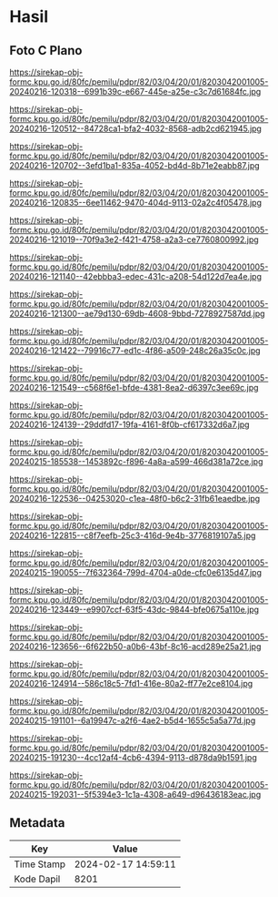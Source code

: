 # Hasil

## Foto C Plano

https://sirekap-obj-formc.kpu.go.id/80fc/pemilu/pdpr/82/03/04/20/01/8203042001005-20240216-120318--6991b39c-e667-445e-a25e-c3c7d61684fc.jpg

https://sirekap-obj-formc.kpu.go.id/80fc/pemilu/pdpr/82/03/04/20/01/8203042001005-20240216-120512--84728ca1-bfa2-4032-8568-adb2cd621945.jpg

https://sirekap-obj-formc.kpu.go.id/80fc/pemilu/pdpr/82/03/04/20/01/8203042001005-20240216-120702--3efd1ba1-835a-4052-bd4d-8b71e2eabb87.jpg

https://sirekap-obj-formc.kpu.go.id/80fc/pemilu/pdpr/82/03/04/20/01/8203042001005-20240216-120835--6ee11462-9470-404d-9113-02a2c4f05478.jpg

https://sirekap-obj-formc.kpu.go.id/80fc/pemilu/pdpr/82/03/04/20/01/8203042001005-20240216-121019--70f9a3e2-f421-4758-a2a3-ce7760800992.jpg

https://sirekap-obj-formc.kpu.go.id/80fc/pemilu/pdpr/82/03/04/20/01/8203042001005-20240216-121140--42ebbba3-edec-431c-a208-54d122d7ea4e.jpg

https://sirekap-obj-formc.kpu.go.id/80fc/pemilu/pdpr/82/03/04/20/01/8203042001005-20240216-121300--ae79d130-69db-4608-9bbd-7278927587dd.jpg

https://sirekap-obj-formc.kpu.go.id/80fc/pemilu/pdpr/82/03/04/20/01/8203042001005-20240216-121422--79916c77-ed1c-4f86-a509-248c26a35c0c.jpg

https://sirekap-obj-formc.kpu.go.id/80fc/pemilu/pdpr/82/03/04/20/01/8203042001005-20240216-121549--c568f6e1-bfde-4381-8ea2-d6397c3ee69c.jpg

https://sirekap-obj-formc.kpu.go.id/80fc/pemilu/pdpr/82/03/04/20/01/8203042001005-20240216-124139--29ddfd17-19fa-4161-8f0b-cf617332d6a7.jpg

https://sirekap-obj-formc.kpu.go.id/80fc/pemilu/pdpr/82/03/04/20/01/8203042001005-20240215-185538--1453892c-f896-4a8a-a599-466d381a72ce.jpg

https://sirekap-obj-formc.kpu.go.id/80fc/pemilu/pdpr/82/03/04/20/01/8203042001005-20240216-122536--04253020-c1ea-48f0-b6c2-31fb61eaedbe.jpg

https://sirekap-obj-formc.kpu.go.id/80fc/pemilu/pdpr/82/03/04/20/01/8203042001005-20240216-122815--c8f7eefb-25c3-416d-9e4b-3776819107a5.jpg

https://sirekap-obj-formc.kpu.go.id/80fc/pemilu/pdpr/82/03/04/20/01/8203042001005-20240215-190055--7f632364-799d-4704-a0de-cfc0e6135d47.jpg

https://sirekap-obj-formc.kpu.go.id/80fc/pemilu/pdpr/82/03/04/20/01/8203042001005-20240216-123449--e9907ccf-63f5-43dc-9844-bfe0675a110e.jpg

https://sirekap-obj-formc.kpu.go.id/80fc/pemilu/pdpr/82/03/04/20/01/8203042001005-20240216-123656--6f622b50-a0b6-43bf-8c16-acd289e25a21.jpg

https://sirekap-obj-formc.kpu.go.id/80fc/pemilu/pdpr/82/03/04/20/01/8203042001005-20240216-124914--586c18c5-7fd1-416e-80a2-ff77e2ce8104.jpg

https://sirekap-obj-formc.kpu.go.id/80fc/pemilu/pdpr/82/03/04/20/01/8203042001005-20240215-191101--6a19947c-a2f6-4ae2-b5d4-1655c5a5a77d.jpg

https://sirekap-obj-formc.kpu.go.id/80fc/pemilu/pdpr/82/03/04/20/01/8203042001005-20240215-191230--4cc12af4-4cb6-4394-9113-d878da9b1591.jpg

https://sirekap-obj-formc.kpu.go.id/80fc/pemilu/pdpr/82/03/04/20/01/8203042001005-20240215-192031--5f5394e3-1c1a-4308-a649-d96436183eac.jpg


## Metadata

| Key        | Value               |
| ---------- | ------------------- |
| Time Stamp | 2024-02-17 14:59:11 |
| Kode Dapil | 8201                |



